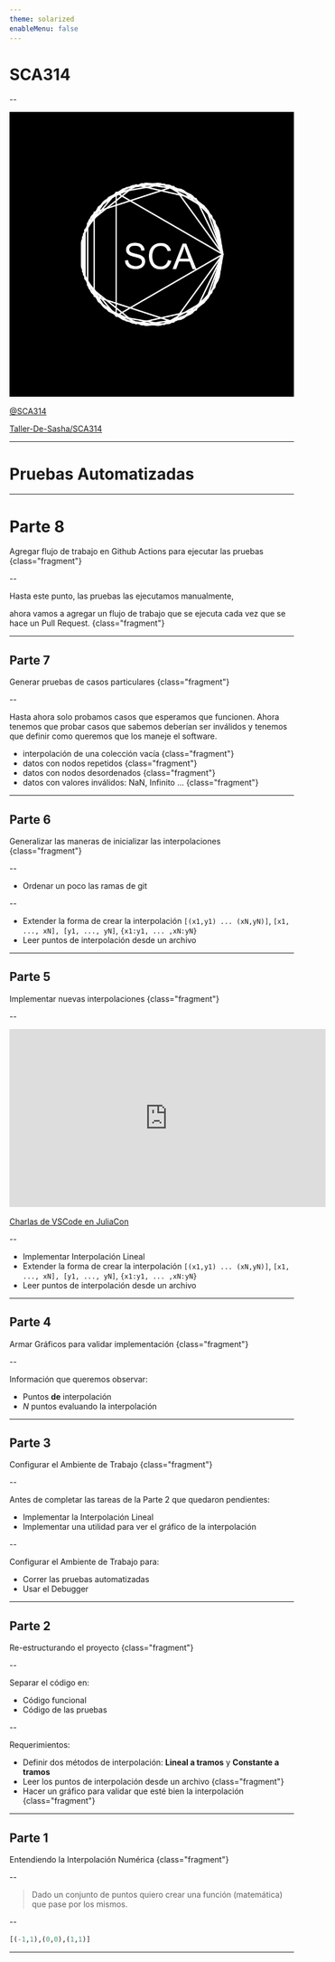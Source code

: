 ```yaml
---
theme: solarized
enableMenu: false
---
```


# SCA314

--

![logo](https://raw.githubusercontent.com/Taller-de-Sasha/SCA314/refs/heads/main/logo/logo_sca.svg)

<a class="fragment" href="https://www.youtube.com/@SCA314"><i class="fa fa-youtube-play"></i>  @SCA314 </a>

<a class="fragment" href="https://www.github.com/Taller-de-Sasha/SCA314"><i class="fa fa-github"></i>  Taller-De-Sasha/SCA314 </a>

---

# Pruebas Automatizadas

---

# Parte 8

Agregar flujo de trabajo en Github Actions para ejecutar las pruebas {class="fragment"}

--

Hasta este punto, las pruebas las ejecutamos manualmente,

ahora vamos a agregar un flujo de trabajo que se ejecuta cada vez que se hace un Pull Request. {class="fragment"}

---

## Parte 7

Generar pruebas de casos particulares {class="fragment"}

--

Hasta ahora solo probamos casos que esperamos que funcionen. 
Ahora tenemos que probar casos que sabemos deberían ser inválidos y tenemos
que definir como queremos que los maneje el software.

- interpolación de una colección vacía {class="fragment"}
- datos con nodos repetidos {class="fragment"}
- datos con nodos desordenados {class="fragment"}
- datos con valores inválidos: NaN, Infinito ... {class="fragment"} 

---

## Parte 6

Generalizar las maneras de inicializar las interpolaciones {class="fragment"}

--

- Ordenar un poco las ramas de git

--

- Extender la forma de crear la interpolación 
    `[(x1,y1) ... (xN,yN)]`, `[x1, ..., xN], [y1, ..., yN]`, `{x1:y1, ... ,xN:yN}`
- Leer puntos de interpolación desde un archivo

---

## Parte 5

Implementar nuevas interpolaciones {class="fragment"}

--

<iframe width="560" height="315" src="https://www.youtube.com/embed/IdhnP00Y1Ks?si=TyqiIl40JcJxiTlv" title="YouTube video player" frameborder="0" allow="accelerometer; autoplay; clipboard-write; encrypted-media; gyroscope; picture-in-picture; web-share" referrerpolicy="strict-origin-when-cross-origin" allowfullscreen></iframe>

[Charlas de VSCode en JuliaCon](https://www.youtube.com/results?search_query=juliacon+vscode)

--

- Implementar Interpolación Lineal
- Extender la forma de crear la interpolación 
    `[(x1,y1) ... (xN,yN)]`, `[x1, ..., xN], [y1, ..., yN]`, `{x1:y1, ... ,xN:yN}`
- Leer puntos de interpolación desde un archivo

---

## Parte 4

Armar Gráficos para validar implementación {class="fragment"}

--

Información que queremos observar:

- Puntos **de** interpolación
- $N$ puntos evaluando la interpolación

---

## Parte 3

Configurar el Ambiente de Trabajo {class="fragment"}

--

Antes de completar las tareas de la Parte 2 que quedaron pendientes:

- Implementar la Interpolación Lineal
- Implementar una utilidad para ver el gráfico de la interpolación

--

Configurar el Ambiente de Trabajo para:

- Correr las pruebas automatizadas
- Usar el Debugger

---

## Parte 2

Re-estructurando el proyecto {class="fragment"}

--

Separar el código en:

- Código funcional
- Código de las pruebas 

--

Requerimientos:

- Definir dos métodos de interpolación: **Lineal a tramos** y **Constante a tramos**
- Leer los puntos de interpolación desde un archivo {class="fragment"}
- Hacer un gráfico para validar que esté bien la interpolación {class="fragment"}

---

## Parte 1

Entendiendo la Interpolación Numérica {class="fragment"}

--

> Dado un conjunto de puntos quiero crear una función (matemática) que pase por los mismos.

--

```julia
[(-1,1),(0,0),(1,1)]
```

---
